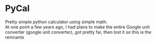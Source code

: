 # PyCal
Pretty simple python calculator using simple math.\
At one point a few years ago, I had plans to make the entire Google unit converter (google unit converter), got pretty far, then lost it so this is the remnants 
